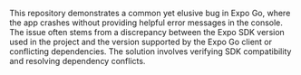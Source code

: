 This repository demonstrates a common yet elusive bug in Expo Go, where the app crashes without providing helpful error messages in the console. The issue often stems from a discrepancy between the Expo SDK version used in the project and the version supported by the Expo Go client or conflicting dependencies.  The solution involves verifying SDK compatibility and resolving dependency conflicts.